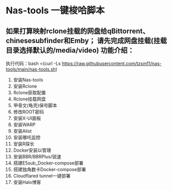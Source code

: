 # Nas-tools 一键梭哈脚本
如果打算映射rclone挂载的网盘给qBittorrent、chinesesubfinder和Emby；
请先完成网盘挂载(挂载目录选择默认的/media/video)
功能介绍：
-----------------------------------------
执行代码：bash <(curl -Ls https://raw.githubusercontent.com/tzsm11/nas-tools/main/nas-tools.sh)
1. 安装Nas-tools
2. 安装Rclone
3. Rclone获取配置
4. Rclone挂载网盘
5. 甲骨文(龟壳)保号脚本
6. 修改ROOT密码
7. 安装X-UI面板
8. 安装WARP
9. 安装Alist
10. 安装哪吒监控
11. 安装R探长
12. Docker安装以管理
13. 安装BBR/BBRPlus/锐速
14. 搭建E5sub_Docker-compose部署
15. 搭建独角数卡Docker-compose部署
16. Cloudflared tunnel一键部署
17. 安装Halo博客
